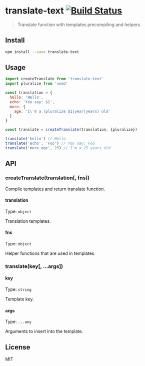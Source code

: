 # translate-text [![Build Status][travis-image]][travis-url]

> Translate function with templates precompiling and helpers

## Install

```sh
npm install --save translate-text
```

## Usage

```js
import createTranslate from 'translate-text'
import pluralize from 'numd'

const translation = {
  hello: 'Hello',
  echo: 'You say: $1',
  more: {
    age: 'I\'m a (pluralize $1|year|years) old'
  }
}

const translate = createTranslate(translation, {pluralize})

translate('hello') // Hello
translate('echo', 'Foo') // You say: Foo
translate('more.age', 25) // I'm a 25 years old
```

## API

### createTranslate(translation[, fns])

Compile templates and return translate function.

#### translation

Type: `object`

Translation templates.

#### fns

Type: `object`

Helper functions that are used in templates.

### translate(key[, ...args])

#### key

Type: `string`

Template key.

#### args

Type: `...any`

Arguments to insert into the template.

## License

MIT

[travis-url]: https://travis-ci.org/andrepolischuk/translate-text
[travis-image]: https://travis-ci.org/andrepolischuk/translate-text.svg?branch=master
